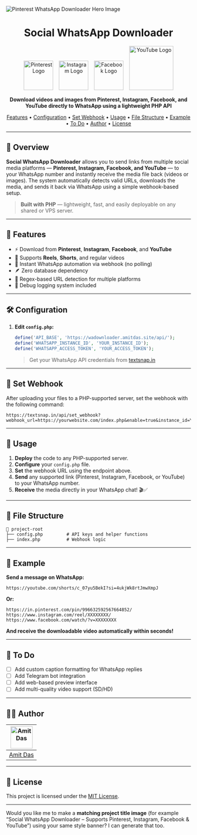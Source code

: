 ![Pinterest WhatsApp Downloader Hero Image](https://i.ibb.co/m5hMjSmp/Pinterest-Whats-App-Downloader.png)

<h1 align="center">Social WhatsApp Downloader</h1>

<p align="center">
  <img src="https://upload.wikimedia.org/wikipedia/commons/thumb/3/35/Pinterest_Logo.svg/1024px-Pinterest_Logo.svg.png" width="80" alt="Pinterest Logo"/>
  &nbsp;&nbsp;
  <img src="https://upload.wikimedia.org/wikipedia/commons/e/e7/Instagram_logo_2016.svg" width="80" alt="Instagram Logo"/>
  &nbsp;&nbsp;
  <img src="https://upload.wikimedia.org/wikipedia/commons/1/1b/Facebook_icon.svg" width="80" alt="Facebook Logo"/>
  &nbsp;&nbsp;
  <img src="https://upload.wikimedia.org/wikipedia/commons/b/b8/YouTube_Logo_2017.svg" width="120" alt="YouTube Logo"/>
</p>

<p align="center">
  <b>Download videos and images from Pinterest, Instagram, Facebook, and YouTube directly to WhatsApp using a lightweight PHP API</b>
</p>

<p align="center">
  <a href="#-features">Features</a> •
  <a href="#-configuration">Configuration</a> •
  <a href="#-set-webhook">Set Webhook</a> •
  <a href="#-usage">Usage</a> •
  <a href="#-file-structure">File Structure</a> •
  <a href="#-example">Example</a> •
  <a href="#-to-do">To Do</a> •
  <a href="#-author">Author</a> •
  <a href="#-license">License</a>
</p>

---

## 📌 Overview

**Social WhatsApp Downloader** allows you to send links from multiple social media platforms — **Pinterest, Instagram, Facebook, and YouTube** — to your WhatsApp number and instantly receive the media file back (videos or images).
The system automatically detects valid URLs, downloads the media, and sends it back via WhatsApp using a simple webhook-based setup.

> **Built with PHP** — lightweight, fast, and easily deployable on any shared or VPS server.

---

## 🚀 Features

* ⚡️ Download from **Pinterest**, **Instagram**, **Facebook**, and **YouTube**
* 📱 Supports **Reels**, **Shorts**, and regular videos
* 🔗 Instant WhatsApp automation via webhook (no polling)
* 🪶 Zero database dependency
* 🧩 Regex-based URL detection for multiple platforms
* 📝 Debug logging system included

---

## 🛠️ Configuration

1. **Edit `config.php`:**

   ```php
   define('API_BASE', 'https://wadownloader.amitdas.site/api/');
   define('WHATSAPP_INSTANCE_ID', 'YOUR_INSTANCE_ID');
   define('WHATSAPP_ACCESS_TOKEN', 'YOUR_ACCESS_TOKEN');
   ```

   > Get your WhatsApp API credentials from [textsnap.in](https://textsnap.in/)

---

## 🔗 Set Webhook

After uploading your files to a PHP-supported server, set the webhook with the following command:

```
https://textsnap.in/api/set_webhook?webhook_url=https://yourwebsite.com/index.php&enable=true&instance_id=YOUR_INSTANCE_ID&access_token=YOUR_ACCESS_TOKEN
```

---

## 📝 Usage

1. **Deploy** the code to any PHP-supported server.
2. **Configure** your `config.php` file.
3. **Set** the webhook URL using the endpoint above.
4. **Send** any supported link (Pinterest, Instagram, Facebook, or YouTube) to your WhatsApp number.
5. **Receive** the media directly in your WhatsApp chat! 🎬✅

---

## 📂 File Structure

```text
📁 project-root
├── config.php         # API keys and helper functions
├── index.php          # Webhook logic
```

---

## 📸 Example

**Send a message on WhatsApp:**

```
https://youtube.com/shorts/c_07yu5BekI?si=4ukjWk8rtJmwXmpJ
```

**Or:**

```
https://in.pinterest.com/pin/996632592567664852/
https://www.instagram.com/reel/XXXXXXXX/
https://www.facebook.com/watch/?v=XXXXXXXX
```

**And receive the downloadable video automatically within seconds!**

---

## 📌 To Do

* [ ] Add custom caption formatting for WhatsApp replies
* [ ] Add Telegram bot integration
* [ ] Add web-based preview interface
* [ ] Add multi-quality video support (SD/HD)

---

## 👨‍💻 Author

| [<img src="https://avatars.githubusercontent.com/u/112541611?v=4" width="60" alt="Amit Das"/>](https://amitdas.site) |
| :------------------------------------------------------------------------------------------------------------------: |
|                                           [Amit Das](https://amitdas.site)                                           |

---

## 📄 License

This project is licensed under the [MIT License](LICENSE).

---

Would you like me to make a **matching project title image** (for example “Social WhatsApp Downloader – Supports Pinterest, Instagram, Facebook & YouTube”) using your same style banner? I can generate that too.
